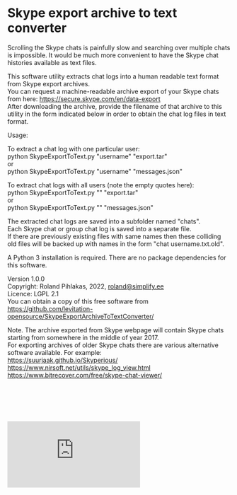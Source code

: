 # Skype export archive to text converter

Scrolling the Skype chats is painfully slow and searching over multiple chats is impossible. It would be much more convenient to have the Skype chat histories available as text files.

This software utility extracts chat logs into a human readable text format from Skype export archives.
<br>You can request a machine-readable archive export of your Skype chats from here: https://secure.skype.com/en/data-export
<br>After downloading the archive, provide the filename of that archive to this utility in the form indicated below in order to obtain the chat log files in text format.

Usage:

To extract a chat log with one particular user:
<br>python SkypeExportToText.py "username" "export.tar"
<br>or
<br>python SkypeExportToText.py "username" "messages.json"

To extract chat logs with all users (note the empty quotes here):
<br>python SkypeExportToText.py "" "export.tar"
<br>or
<br>python SkypeExportToText.py "" "messages.json"

The extracted chat logs are saved into a subfolder named "chats".
<br>Each Skype chat or group chat log is saved into a separate file.
<br>If there are previously existing files with same names then these colliding old files will be backed up with names in the form "chat username.txt.old".


A Python 3 installation is required. There are no package dependencies for this software.


Version 1.0.0
<br>Copyright: Roland Pihlakas, 2022, roland@simplify.ee
<br>Licence: LGPL 2.1
<br>You can obtain a copy of this free software from https://github.com/levitation-opensource/SkypeExportArchiveToTextConverter/


Note. The archive exported from Skype webpage will contain Skype chats starting from somewhere in the middle of year 2017.
<br>For exporting archives of older Skype chats there are various alternative software available. For example:
<br>https://suurjaak.github.io/Skyperious/
<br>https://www.nirsoft.net/utils/skype_log_view.html
<br>https://www.bitrecover.com/free/skype-chat-viewer/

<br>
<br>
<br>
<br>

[![Analytics](https://ga-beacon.appspot.com/UA-351728-28/SkypeExportArchiveToTextConverter/README.md?pixel)](https://github.com/igrigorik/ga-beacon)    
